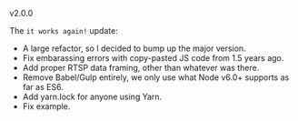 v2.0.0

The `it works again!` update: 

- A large refactor, so I decided to bump up the major version.
- Fix embarassing errors with copy-pasted JS code from 1.5 years ago.
- Add proper RTSP data framing, other than whatever was there.
- Remove Babel/Gulp entirely, we only use what Node v6.0+ supports as far as ES6.
- Add yarn.lock for anyone using Yarn.
- Fix example.